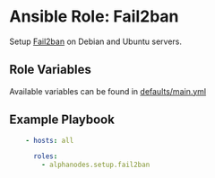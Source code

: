 # Ansible Role: Fail2ban

Setup [Fail2ban](https://www.fail2ban.org/) on Debian and Ubuntu servers.

## Role Variables

Available variables can be found in [defaults/main.yml](defaults/main.yml)

## Example Playbook

```yaml
    - hosts: all

      roles:
        - alphanodes.setup.fail2ban
```
